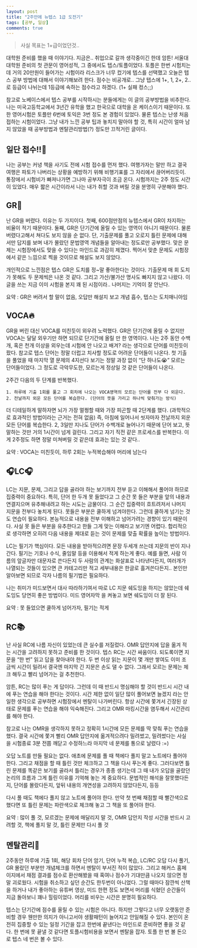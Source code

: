 ```yaml
---
layout: post
title: "2주만에 뉴텝스 1급 도전기"
tags: [공부, 일상]
comments: true
---
```


> 사실 목표는 1+급이었던것..  

대학원 준비를 했을 때 이야기다. 지금은.. 취업으로 갈까 생각중이긴 한데 암튼! 서울대 대학원 준비의 첫 관문이 영어성적, 그 중에서도 텝스/토플이었다. 토플은 한번 시험치는데 거의 20만원이 들어가는 시험이라 리스크가 너무 컸기에 텝스를 선택했고 오늘은 텝스 공부 방법에 대해서 이야기해보려 한다. 점수는 비공개로.. 그냥 텝스에 1+, 1, 2+, 2.. 로 등급이 나뉘는데 1등급에 속하는 점수라고 하겠다. (1+ 실패 컹스;;)  

참고로 노베이스에서 텝스 공부를 시작하시는 분들에게는 이 글의 공부방법을 비추한다. 나는 미국고등학교에서 3년간 유학을 했고 한국으로 대학을 온 케이스이기 때문이다. 또한 영어시험은 토플만 6번에 토익은 3번 정도 본 경험이 있었다. 물론 텝스는 난생 처음 접하는 시험이었다. 그냥 내가 느낀 공부 팁과 놓치지 말아야 할 것, 특히 시간이 얼마 남지 않았을 때 공부방법과 멘탈관리방법(?) 정도만 끄적거린 글이다.  

## 일단 접수!!💸  
나는 공부는 커녕 책을 사기도 전에 시험 접수를 먼저 했다. 여행가자는 말만 하고 결국 여행은 파토가 나버리는 상황을 예방하기 위해 비행기표를 그 자리에서 끊어버리듯이. 통장에서 시험비가 빠져나가면 그나마 공부자극이 조금 온다. 시험까지는 2주 정도 시간이 있었다. 매우 짧은 시간이라서 나는 내가 취할 것과 버릴 것을 분명히 구분해야 했다.  

## GR🌚  
난 GR을 버렸다. 이유는 두 가지이다. 첫째, 600점만점의 뉴텝스에서 GR이 차지하는 비율이 적기 때문이다. 둘째, GR은 단기간에 올릴 수 있는 영역이 아니기 때문이다. 물론 버렸다고해서 쳐다도 보지 않을 순 없다. 단, 기출문제를 풀고 오로지 틀린 문제에 대해서만 답지를 보며 내가 몰랐던 문법영역 개념들을 알아내는 정도로만 공부했다. 맞은 문제는 시험장에서도 맞을 수 있다는 마인드로 과감히 제꼈다. 찍어서 맞춘 문제도 시험장에서 같은 느낌으로 찍을 것이므로 해설도 보지 않았다.  

개인적으로 느낀점은 텝스 GR은 도치를 정~말 좋아한다는 것이다. 기출문제 매 회 도치가 못해도 두 문제씩은 나온 것 같다. 그리고 가산/불가산 명사도 빠지지 않고 나왔다. 이 글을 쓰는 지금 이미 시험을 본지 꽤 된 시점이라.. 나머지는 기억이 잘 안난다.  

요약 : GR은 버려서 할 말이 없음, 오답만 해설지 보고 개념 흡수, 텝스는 도치매니아임  

## VOCA🔥  
GR을 버린 대신 VOCA를 미친듯이 외우려 노력했다. GR은 단기간에 올릴 수 없지만 VOCA는 달달 외우기만 하면 되므로 단기간에 올릴 만 한 영역이다. 나는 2주 동안 수백개, 혹은 천개 이상을 외우는데 시험에 안 나오고 배겨? 라는 생각으로 단어를 미친듯이 팠다. 참고로 텝스 단어는 정말 더럽고 치사할 정도로 어려운 단어들이 나온다. 첫 기출을 풀었을 때 마지막 열 문제의 4지선다 보기는 정말 과장 없이 “단 하나도😭” 모르는 단어들이었다. 그 정도로 극악무도한, 모르는게 정상일 것 같은 단어들이 나온다.  

2주간 다음의 두 단계를 반복했다.  
~~~
1. 하루에 기출 1회를 풀고 그 회차에 나오는 VOCA영역의 모르는 단어를 전부 다 외운다.  
2. 전날까지 외운 모든 단어를 복습한다. (단어의 뜻을 가리고 하나씩 맞춰가는 방식)  
~~~

더 디테일하게 말하자면 뇌가 가장 멀쩡할 때와 가장 피곤할 때 2단계를 했다. (과학적으로 효과적인 방법이라는 근거는 전혀 없음) 즉, 아침에 일어나서 씻자마자 전날까지 외운 모든 단어를 복습한다. 2, 3일만 지나도 단어가 수백개로 늘어나기 때문에 단어 보고, 뜻 말하는 것만 거의 1시간이 넘게 걸린다. 그리고 자기 직전 같은 프로세스를 반복한다. 이게 2주정도 하면 정말 미쳐버릴 것 같은데 효과는 있는 것 같다..  

요약 : VOCA는 미친듯이, 하루 2회는 누적복습해야 머리에 남는다  

## 🎧LC🎧  
LC는 지문, 문제, 그리고 답을 골라야 하는 보기까지 전부 듣고 이해해서 풀어야 하므로 집중력이 중요하다. 특히, 단어 한 두개 못 들었다고 그 순간 못 들은 부분을 앞의 내용과 연결지으며 유추해내려고 하는 시도는 금물이다. 그 순간 집중력이 흐트려저서 나머지 지문을 전부다 놓치게 된다. 못들은 부분은 쿨하게 넘겨야한다. 그런데 쿨하게 넘기는 것도 연습이 필요하다. 본능적으로 내용을 전부 이해하고 넘어가려는 경향이 있기 때문이다. 사실 못 들은 부분을 유추한다고 한들 그게 맞는 이해라고 보기엔 어렵다. 합리적으로 생각하면 오히려 다음 내용을 제대로 듣는 것이 문제를 맞출 확률을 높이는 방법이다.  

LC는 필기가 핵심이다. 모든 내용을 받아적으려면 문장 두세개 쓰는데 지문의 반이 지나간다. 필기는 기호나 수식, 줄임말 등을 이용해서 적게 하는게 좋다. 예를 들면, 사람 이름의 앞글자만 대문자로 쓴다든지 두 사람의 관계는 화살표로 나타낸다든지, 여러개가 나열되는 것들이 있으면 큰 카테고리만 적고 세부내용은 한글로 흘겨쓴다든지.. 본인만 알아보면 되므로 각자 나름의 필기법은 필요하다.  

나는 취미가 미드보면서 대사 따라하기여서 따로 LC 지문 쉐도잉을 하지는 않았는데 쉐도잉도 당연히 좋은 방법이다. 미드 영어자막 을 켜놓고 보면 쉐도잉이 더 잘 된다.  

요약 : 못 들었으면 쿨하게 넘어가자, 필기는 적게  

## RC📚  
난 사실 RC에 나름 자신이 있었는데 큰 실수를 저질렀다. OMR 답안지에 답을 옮겨 적는 시간을 고려하지 못하고 준비를 한 것이다. 텝스 RC는 시간 싸움이다. 되도록이면 지문을 “한 번” 읽고 답을 찾아내야 한다. 두 번 이상 읽는 지문이 몇 개만 쌓여도 이미 조금씩 시간이 밀려서 결국엔 마지막 긴 지문은 손도 댈 수 없다. 그래서 모르는 문제는 체크 해두고 빨리 넘어가는 걸 추천한다.  

암튼, RC는 많이 푸는 게 답이다. 그런데 이 때 반드시 명심해야 할 것이 반드시 시간 내에 푸는 연습을 해야 한다는 것이다. 시간 제한 없이 일단 많이 풀어보면 늘겠지 라는 안일한 생각으로 공부하면 시험장에서 멘탈이 나가버린다. 항상 시간에 쫓겨서 긴장된 상태로 문제를 푸는 연습을 해야 익숙해진다. 그리고 OMR 마킹시간을 염두해서 시간관리를 해야 한다.  

참고로 나는 OMR을 생각하지 못하고 정확히 1시간에 모든 문제를 딱 맞춰 푸는 연습을 했다. 결국 시간에 쫓겨 빨리 OMR 답안지에 옮겨적으려다 밀려썼고, 밀려썼다는 사실을 시험종료 3분 전쯤 깨닫고 수정하느라 마지막 네 문제를 통으로 날렸다 :=)  

오답 노트를 만들 필요는 없다. 애초에 문제를 풀 때 책에다 풀지 말고 노트에다 풀어야 한다. 그리고 채점을 할 때 틀린 것만 체크하고 그 책을 다시 푸는게 좋다. 그러다보면 틀린 문제를 똑같은 보기를 골라서 틀리는 경우가 종종 생기는데 그 때 내가 오답을 골랐던 논리의 흐름과 그게 틀린 이유를 기억해 놓는 게 중요하다. 문법적인 해석을 잘못했다든지, 단어를 몰랐다든지, 앞뒤 내용의 개연성을 고려하지 않았다든지, 등등  

다시 풀 때도 책에다 풀지 않고 노트에 풀어야 한다. 만약 첫 번째 채점할 때 빨간색으로 했다면 또 틀린 문제는 파란색으로 체크해 놓고 그 책을 또 풀어야 한다.  

요약 : 많이 풀 것, 모르겠는 문제에 매달리지 말 것, OMR 답안지 작성 시간을 반드시 고려할 것, 책에 풀지 말 것, 틀린 문제만 다시 풀 것  

## 멘탈관리🤪  
2주동안 하루에 기출 1회, 해당 회차 단어 암기, 단어 누적 복습, LC/RC 오답 다시 풀기, GR 몰랐던 부분만 개념체크를 하면서 멘탈이 부서진 적이 많았다. 그리고 해커스 홈페이지에서 채점 결과를 점수로 환산해봤을 때 혹여나 점수가 기대만큼 나오지 않으면 정말 괴로웠다. 시험을 취소하고 싶던 순간도 한두번이 아니었다. 그럴 때마다 잠깐씩 산책을 하거나 내가 좋아하는 유튜버 영상, 미드 한편 정도 보면서 머리를 식혔던 순간들이 지금 돌아보니 꽤나 힐링이었다. 머리를 비우는 시간은 분명히 필요하다.  

텝스는 단기간에 점수를 올릴 수 있는 시험은 아니다. 하지만 그렇다고 너무 오랫동안 준비할 경우 웬만한 의지가 아니고서야 생활패턴이 늘어지고 안일해질 수 있다. 본인이 온전히 집중할 수 있는 일정 기간을 잡고 한번에 끝낸다는 마인드로 준비하면 좋을 것 같다. 한 번에 못 끝낼 것 같다면 토플시험비용을 보면서 멘탈을 잡자. 토플 한 번 볼 돈으로 텝스 네 번은 볼 수 있다.  
